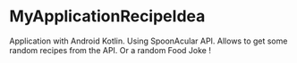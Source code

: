 # MyApplicationRecipeIdea

Application with Android Kotlin. Using SpoonAcular API. 
Allows to get some random recipes from the API. 
Or a random Food Joke !